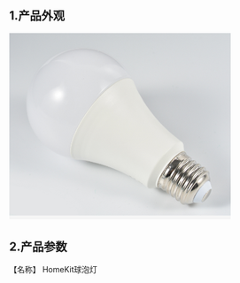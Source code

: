 ## 1.产品外观

   <img src="../readme_image/EXterior.png" width="400" />

## 2.产品参数

【名称】                        HomeKit球泡灯
